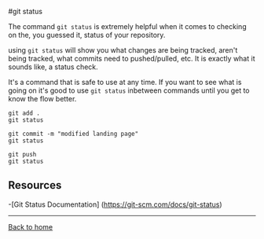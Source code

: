 #git status

The command `git status` is extremely helpful when it comes to checking on the, you guessed it, status of your repository.

using `git status` will show you what changes are being tracked, aren't being tracked, what commits need to pushed/pulled, etc. It is exactly what it sounds like, a status check.

It's a command that is safe to use at any time. If you want to see what is going on it's good to use `git status` inbetween commands until you get to know the flow better.

```
git add .
git status

git commit -m "modified landing page"
git status

git push
git status
```
## Resources

-[Git Status Documentation] (https://git-scm.com/docs/git-status)

---

[Back to home](README.md)